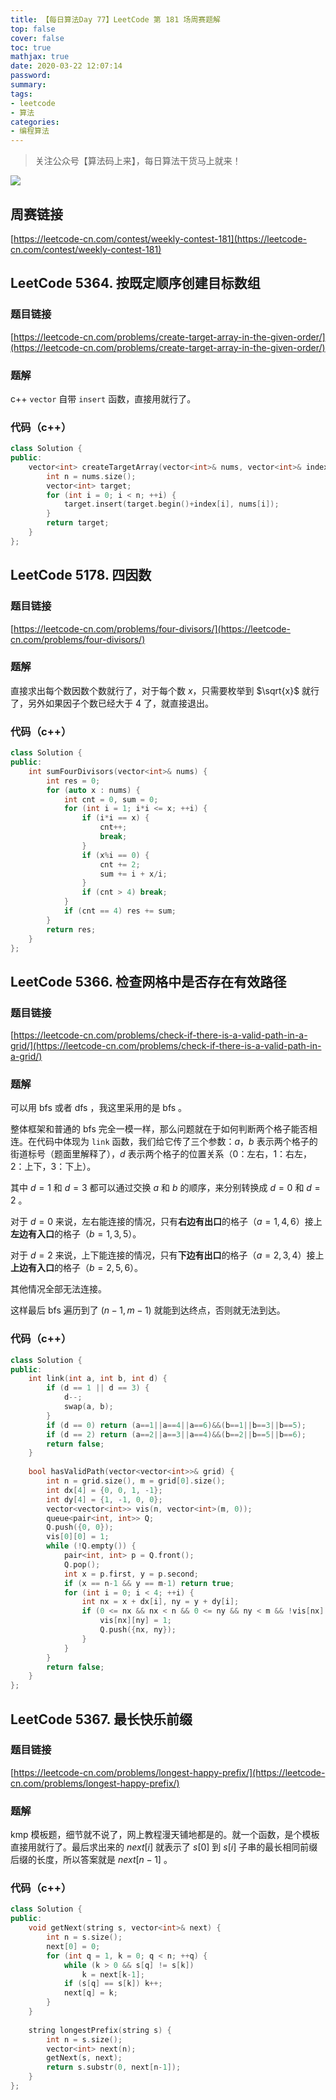 ```yaml
---
title: 【每日算法Day 77】LeetCode 第 181 场周赛题解
top: false
cover: false
toc: true
mathjax: true
date: 2020-03-22 12:07:14
password:
summary:
tags:
- leetcode
- 算法
categories:
- 编程算法
---
```



> 关注公众号【算法码上来】，每日算法干货马上就来！

![](/medias/contact.jpg)

## 周赛链接
[https://leetcode-cn.com/contest/weekly-contest-181](https://leetcode-cn.com/contest/weekly-contest-181)

## LeetCode 5364. 按既定顺序创建目标数组
### 题目链接
[https://leetcode-cn.com/problems/create-target-array-in-the-given-order/](https://leetcode-cn.com/problems/create-target-array-in-the-given-order/)

### 题解
c++ `vector` 自带 `insert` 函数，直接用就行了。

### 代码（c++）
```cpp
class Solution {
public:
    vector<int> createTargetArray(vector<int>& nums, vector<int>& index) {
        int n = nums.size();
        vector<int> target;
        for (int i = 0; i < n; ++i) {
            target.insert(target.begin()+index[i], nums[i]);
        }
        return target;
    }
};
```

## LeetCode 5178. 四因数
### 题目链接
[https://leetcode-cn.com/problems/four-divisors/](https://leetcode-cn.com/problems/four-divisors/)

### 题解
直接求出每个数因数个数就行了，对于每个数 $x$，只需要枚举到 $\sqrt{x}$ 就行了，另外如果因子个数已经大于 $4$ 了，就直接退出。

### 代码（c++）
```cpp
class Solution {
public:
    int sumFourDivisors(vector<int>& nums) {
        int res = 0;
        for (auto x : nums) {
            int cnt = 0, sum = 0;
            for (int i = 1; i*i <= x; ++i) {
                if (i*i == x) {
                    cnt++;
                    break;
                }
                if (x%i == 0) {
                    cnt += 2;
                    sum += i + x/i;
                }
                if (cnt > 4) break;
            }
            if (cnt == 4) res += sum;
        }
        return res;
    }
};
```

## LeetCode 5366. 检查网格中是否存在有效路径
### 题目链接
[https://leetcode-cn.com/problems/check-if-there-is-a-valid-path-in-a-grid/](https://leetcode-cn.com/problems/check-if-there-is-a-valid-path-in-a-grid/)

### 题解
可以用 bfs 或者 dfs ，我这里采用的是 bfs 。

整体框架和普通的 bfs 完全一模一样，那么问题就在于如何判断两个格子能否相连。在代码中体现为 `link` 函数，我们给它传了三个参数：$a$，$b$ 表示两个格子的街道标号（题面里解释了），$d$ 表示两个格子的位置关系（$0$：左右，$1$：右左，$2$：上下，$3$：下上）。

其中 $d=1$ 和 $d=3$ 都可以通过交换 $a$ 和 $b$ 的顺序，来分别转换成 $d=0$ 和 $d=2$ 。

对于 $d=0$ 来说，左右能连接的情况，只有**右边有出口**的格子（$a=1,4,6$）接上**左边有入口**的格子（$b=1,3,5$）。

对于 $d=2$ 来说，上下能连接的情况，只有**下边有出口**的格子（$a=2,3,4$）接上**上边有入口**的格子（$b=2,5,6$）。

其他情况全部无法连接。

这样最后 bfs 遍历到了 $(n-1,m-1)$ 就能到达终点，否则就无法到达。

### 代码（c++）
```cpp
class Solution {
public:
    int link(int a, int b, int d) {
        if (d == 1 || d == 3) {
            d--;
            swap(a, b);
        }
        if (d == 0) return (a==1||a==4||a==6)&&(b==1||b==3||b==5);
        if (d == 2) return (a==2||a==3||a==4)&&(b==2||b==5||b==6);
        return false;
    }
    
    bool hasValidPath(vector<vector<int>>& grid) {
        int n = grid.size(), m = grid[0].size();
        int dx[4] = {0, 0, 1, -1};
        int dy[4] = {1, -1, 0, 0};
        vector<vector<int>> vis(n, vector<int>(m, 0));
        queue<pair<int, int>> Q;
        Q.push({0, 0});
        vis[0][0] = 1;
        while (!Q.empty()) {
            pair<int, int> p = Q.front();
            Q.pop();
            int x = p.first, y = p.second;
            if (x == n-1 && y == m-1) return true;
            for (int i = 0; i < 4; ++i) {
                int nx = x + dx[i], ny = y + dy[i];
                if (0 <= nx && nx < n && 0 <= ny && ny < m && !vis[nx][ny] && link(grid[x][y], grid[nx][ny], i)) {
                    vis[nx][ny] = 1;
                    Q.push({nx, ny});
                }
            }
        }
        return false;
    }
};
```

## LeetCode 5367. 最长快乐前缀
### 题目链接
[https://leetcode-cn.com/problems/longest-happy-prefix/](https://leetcode-cn.com/problems/longest-happy-prefix/)

### 题解
kmp 模板题，细节就不说了，网上教程漫天铺地都是的。就一个函数，是个模板直接用就行了。最后求出来的 $next[i]$ 就表示了 $s[0]$ 到 $s[i]$ 子串的最长相同前缀后缀的长度，所以答案就是 $next[n-1]$ 。

### 代码（c++）
```cpp
class Solution {
public:
    void getNext(string s, vector<int>& next) {
        int n = s.size();
        next[0] = 0;
        for (int q = 1, k = 0; q < n; ++q) {
            while (k > 0 && s[q] != s[k])
                k = next[k-1];
            if (s[q] == s[k]) k++;
            next[q] = k;
        }
    }
    
    string longestPrefix(string s) {
        int n = s.size();
        vector<int> next(n);
        getNext(s, next);
        return s.substr(0, next[n-1]);
    }
};
```


